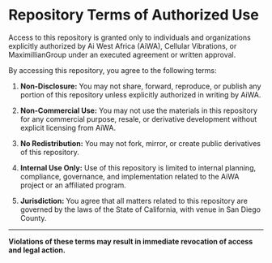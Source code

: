 # Repository Terms of Authorized Use

Access to this repository is granted only to individuals and organizations explicitly authorized by Ai West Africa (AiWA), Cellular Vibrations, or MaximillianGroup under an executed agreement or written approval.

By accessing this repository, you agree to the following terms:

1. **Non-Disclosure:** You may not share, forward, reproduce, or publish any portion of this repository unless explicitly authorized in writing by AiWA.

2. **Non-Commercial Use:** You may not use the materials in this repository for any commercial purpose, resale, or derivative development without explicit licensing from AiWA.

3. **No Redistribution:** You may not fork, mirror, or create public derivatives of this repository.

4. **Internal Use Only:** Use of this repository is limited to internal planning, compliance, governance, and implementation related to the AiWA project or an affiliated program.

5. **Jurisdiction:** You agree that all matters related to this repository are governed by the laws of the State of California, with venue in San Diego County.

---

**Violations of these terms may result in immediate revocation of access and legal action.**
